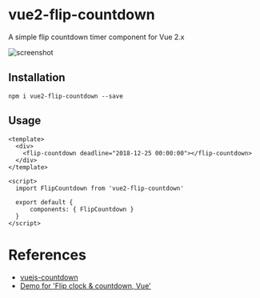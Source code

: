 # vue2-flip-countdown

A simple flip countdown timer component for Vue 2.x

![screenshot](https://raw.githubusercontent.com/philipjkim/vue2-flip-countdown/master/screnshot.png "vue2-flip-countdown")

## Installation

```
npm i vue2-flip-countdown --save
```

## Usage

```vue
<template>
  <div>
    <flip-countdown deadline="2018-12-25 00:00:00"></flip-countdown>
  </div>
</template>

<script>
  import FlipCountdown from 'vue2-flip-countdown'

  export default {
      components: { FlipCountdown }
  }
</script>
```

# References

- [vuejs-countdown](https://github.com/getanwar/vuejs-countdown)
- [Demo for 'Flip clock & countdown, Vue'](https://codepen.io/shshaw/pen/BzObXp)
